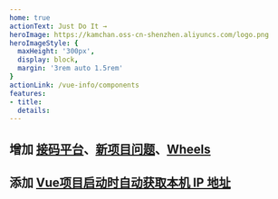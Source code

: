 ```yaml
---
home: true
actionText: Just Do It →
heroImage: https://kamchan.oss-cn-shenzhen.aliyuncs.com/logo.png
heroImageStyle: {
  maxHeight: '300px',
  display: block,
  margin: '3rem auto 1.5rem'
}
actionLink: /vue-info/components
features:
- title: 
  details:
---
```


## 增加 [接码平台](/tools/sms-code.html#国内)、[新项目问题](/bug/mqsyzt.html)、[Wheels](/wheels/store.html)
## 添加 [Vue项目启动时自动获取本机 IP 地址](/wheels/utils.html#vue项目启动时自动获取本机-ip-地址)

<script type="text/javascript">
  export default{
    mounted(){
      document.getElementsByTagName('span')[10].style.cursor = 'pointer';
      document.getElementsByTagName('span')[10].children[1].target = 'blank';
      document.getElementsByTagName('span')[10].children[1].href='http://www.beian.miit.gov.cn'
    }
  }
</script>
